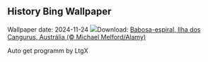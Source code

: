## History Bing Wallpaper
Wallpaper date: 2024-11-24
![](https://www.bing.com/th?id=OHR.FibonacciAloe_PT-BR0422432793_UHD.jpg&w=1000)Download: [Babosa-espiral, Ilha dos Cangurus, Austrália (© Michael Melford/Alamy)](https://www.bing.com/th?id=OHR.FibonacciAloe_PT-BR0422432793_UHD.jpg)

Auto get programm by LtgX
